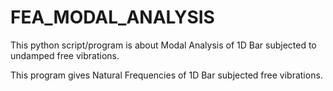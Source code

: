 # FEA_MODAL_ANALYSIS

This python script/program is about Modal Analysis of 1D Bar subjected to undamped free vibrations.

This program gives Natural Frequencies of 1D Bar subjected free vibrations.
